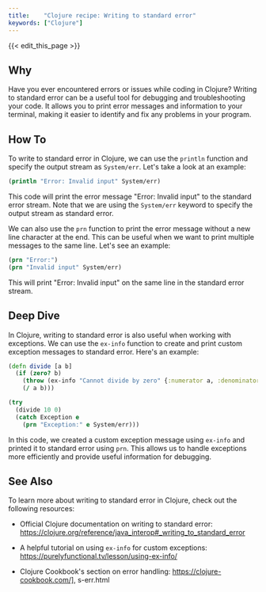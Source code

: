 ```yaml
---
title:    "Clojure recipe: Writing to standard error"
keywords: ["Clojure"]
---
```


{{< edit_this_page >}}

## Why

Have you ever encountered errors or issues while coding in Clojure? Writing to standard error can be a useful tool for debugging and troubleshooting your code. It allows you to print error messages and information to your terminal, making it easier to identify and fix any problems in your program.

## How To

To write to standard error in Clojure, we can use the ```println``` function and specify the output stream as ```System/err```. Let's take a look at an example:

```Clojure
(println "Error: Invalid input" System/err)
```

This code will print the error message "Error: Invalid input" to the standard error stream. Note that we are using the ```System/err``` keyword to specify the output stream as standard error.

We can also use the ```prn``` function to print the error message without a new line character at the end. This can be useful when we want to print multiple messages to the same line. Let's see an example:

```Clojure
(prn "Error:")
(prn "Invalid input" System/err)
```

This will print "Error: Invalid input" on the same line in the standard error stream.

## Deep Dive

In Clojure, writing to standard error is also useful when working with exceptions. We can use the ```ex-info``` function to create and print custom exception messages to standard error. Here's an example:

```Clojure
(defn divide [a b]
  (if (zero? b)
    (throw (ex-info "Cannot divide by zero" {:numerator a, :denominator b}))
    (/ a b)))

(try
  (divide 10 0)
  (catch Exception e
    (prn "Exception:" e System/err)))
```

In this code, we created a custom exception message using ```ex-info``` and printed it to standard error using ```prn```. This allows us to handle exceptions more efficiently and provide useful information for debugging.

## See Also

To learn more about writing to standard error in Clojure, check out the following resources:

- Official Clojure documentation on writing to standard error: https://clojure.org/reference/java_interop#_writing_to_standard_error

- A helpful tutorial on using ```ex-info``` for custom exceptions: https://purelyfunctional.tv/lesson/using-ex-info/

- Clojure Cookbook's section on error handling: https://clojure-cookbook.com/], s-err.html